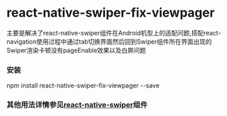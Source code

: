 # react-native-swiper-fix-viewpager

主要是解决了react-native-swiper组件在Android机型上的适配问题,搭配react-navigation使用过程中通过tab切换界面然后回到Swiper组件所在界面出现的Swiper渲染卡顿没有pageEnable效果以及白屏问题

### 安装
npm install react-native-swiper-fix-viewpager --save

### 其他用法详情参见[react-native-swiper](https://github.com/leecade/react-native-swiper)组件
